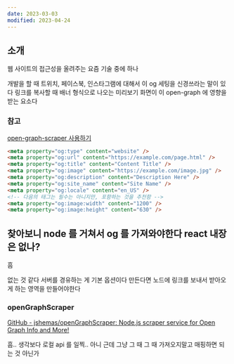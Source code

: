 ```yaml
---
date: 2023-03-03
modified: 2023-04-24
---
```


## 소개

웹 사이트의 접근성을 올려주는 요즘 기술 중에 하나

개발을 할 때 트위치, 페이스북, 인스타그램에 대해서 이 og 세팅을 신경쓰라는 말이 있다
링크를 복사할 때 배너 형식으로 나오는 미리보기 화면이 이 open-graph 에 영향을 받는 요소다

### 참고

[open-graph-scraper 사용하기](https://peachsoong.tistory.com/62)

```html
<meta property="og:type" content="website" />
<meta property="og:url" content="https://example.com/page.html" />
<meta property="og:title" content="Content Title" />
<meta property="og:image" content="https://example.com/image.jpg" />
<meta property="og:description" content="Description Here" />
<meta property="og:site_name" content="Site Name" />
<meta property="og:locale" content="en_US" />
<!-- 다음의 태그는 필수는 아니지만, 포함하는 것을 추천함 -->
<meta property="og:image:width" content="1200" />
<meta property="og:image:height" content="630" />
```

## 찾아보니 node 를 거쳐서 og 를 가져와야한다 react 내장은 없나?

흠

없는 것 같다
서버를 경유하는 게 기본 옵션이다
만든다면 노드에 링크를 보내서 받아오게 하는 영역을 만들어야한다

### openGraphScraper

[GitHub - jshemas/openGraphScraper: Node.js scraper service for Open Graph Info and More!](https://github.com/jshemas/openGraphScraper#readme)

흠..
생각보다 로컬 api 를 일찍..
아니 근데 그냥 그 때 그 때 가져오지말고 매핑하면 되는 것 아닌가
